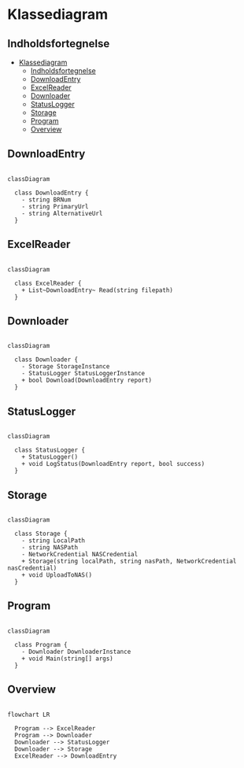 # Klassediagram

## Indholdsfortegnelse

- [Klassediagram](#klassediagram)
  - [Indholdsfortegnelse](#indholdsfortegnelse)
  - [DownloadEntry](#downloadentry)
  - [ExcelReader](#excelreader)
  - [Downloader](#downloader)
  - [StatusLogger](#statuslogger)
  - [Storage](#storage)
  - [Program](#program)
  - [Overview](#overview)

## DownloadEntry

```mermaid

classDiagram

  class DownloadEntry {
    - string BRNum
    - string PrimaryUrl
    - string AlternativeUrl
  }

```

## ExcelReader

```mermaid

classDiagram

  class ExcelReader {
    + List~DownloadEntry~ Read(string filepath)
  }

```

## Downloader

```mermaid

classDiagram

  class Downloader {
    - Storage StorageInstance
    - StatusLogger StatusLoggerInstance
    + bool Download(DownloadEntry report)
  }

```

## StatusLogger

```mermaid

classDiagram

  class StatusLogger {
    + StatusLogger()
    + void LogStatus(DownloadEntry report, bool success)
  }

```

## Storage

```mermaid

classDiagram

  class Storage {
    - string LocalPath
    - string NASPath
    - NetworkCredential NASCredential
    + Storage(string localPath, string nasPath, NetworkCredential nasCredential)
    + void UploadToNAS()
  }

```

## Program

```mermaid

classDiagram

  class Program {
    - Downloader DownloaderInstance
    + void Main(string[] args)
  }

```

## Overview

```mermaid

flowchart LR

  Program --> ExcelReader
  Program --> Downloader
  Downloader --> StatusLogger
  Downloader --> Storage
  ExcelReader --> DownloadEntry

```